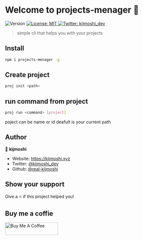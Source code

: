 <h1 style="text-alling ">Welcome to projects-menager 👋</h1>
<p>
  <img alt="Version" src="https://img.shields.io/badge/version-0.0.1-blue.svg?cacheSeconds=2592000" />
  <a href="#" target="_blank">
    <img alt="License: MIT" src="https://img.shields.io/badge/License-MIT-yellow.svg" />
  </a>
  <a href="https://twitter.com/kijmoshi_dev" target="_blank">
    <img alt="Twitter: kijmoshi_dev" src="https://img.shields.io/twitter/follow/kijmoshi_dev.svg?style=social" />
  </a>
</p>

> simple cli that helps you with your projects

## Install

```sh
npm i projects-menager -g
```

## Create project

```sh
proj init <path>
```

## run command from project 
```sh
proj run <command> [project]
```
poject can be name or id deafult is your current path


## Author

👤 **kijmoshi**

* Website: https://kijmoshi.xyz
* Twitter: [@kijmoshi\_dev](https://twitter.com/kijmoshi\_dev)
* Github: [@real-kijmoshi](https://github.com/real-kijmoshi)

## Show your support

Give a ⭐️ if this project helped you!

## Buy me a coffie
<a href="https://www.buymeacoffee.com/kijmoshi" target="_blank"><img src="https://cdn.buymeacoffee.com/buttons/default-yellow.png" alt="Buy Me A Coffee" height="41" width="174"></a>
